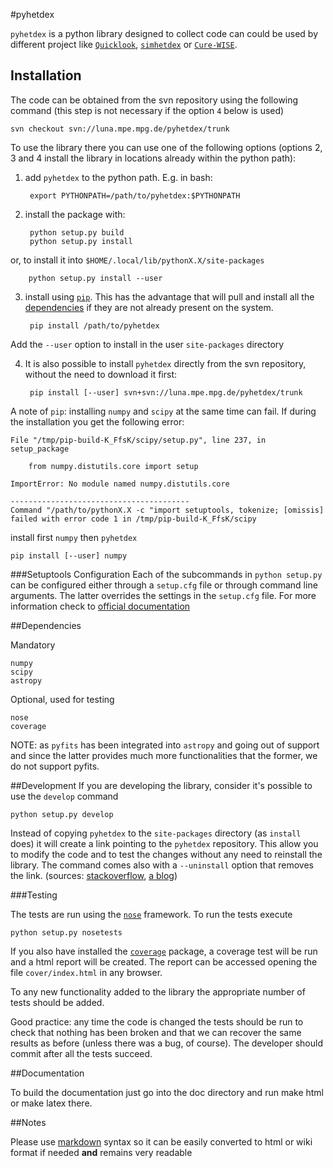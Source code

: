 #pyhetdex

`pyhetdex` is a python library designed to collect code can could be used by
different project like
[`Quicklook`](https://luna.mpe.mpg.de/wikihetdex/index.php/Quicklook),
[`simhetdex`](https://luna.mpe.mpg.de/wikihetdex/index.php/VIRUS_Data_Simulation_Framework)
or
[`Cure-WISE`](https://luna.mpe.mpg.de/wikihetdex/index.php/Overview_of_Cure-WISE).

## Installation

The code can be obtained from the svn repository using the following
command (this step is not necessary if the option `4` below is used)

    svn checkout svn://luna.mpe.mpg.de/pyhetdex/trunk

To use the library there you can use one of the following options (options 2, 3
and 4 install the library in locations already within the python path):

1. add `pyhetdex` to the python path. E.g. in bash:

        export PYTHONPATH=/path/to/pyhetdex:$PYTHONPATH

2. install the package with:

        python setup.py build
        python setup.py install
  or, to install it into `$HOME/.local/lib/pythonX.X/site-packages`

        python setup.py install --user

3. install using [`pip`](https://pip.pypa.io/en/latest/). This has the advantage
  that will pull and install all the [dependencies](#Dependencies) if they are not
  already present on the system.

        pip install /path/to/pyhetdex
  Add the `--user` option to install in the user `site-packages` directory

4. It is also possible to install `pyhetdex` directly from the svn repository,
without the need to download it first:

        pip install [--user] svn+svn://luna.mpe.mpg.de/pyhetdex/trunk

A note of `pip`: installing `numpy` and `scipy` at the same time can fail. If
during the installation you get the following error:

    File "/tmp/pip-build-K_FfsK/scipy/setup.py", line 237, in setup_package

        from numpy.distutils.core import setup

    ImportError: No module named numpy.distutils.core

    ----------------------------------------
    Command "/path/to/pythonX.X -c "import setuptools, tokenize; [omissis]
    failed with error code 1 in /tmp/pip-build-K_FfsK/scipy
install first `numpy` then `pyhetdex`

    pip install [--user] numpy

###Setuptools Configuration
Each of the subcommands in `python setup.py` can be configured either through a
`setup.cfg` file or through command line arguments. The latter overrides the
settings in the `setup.cfg` file. For more information check to [official
documentation](https://docs.python.org/2/distutils/configfile.html)

##Dependencies

Mandatory

    numpy
    scipy
    astropy

Optional, used for testing

    nose
    coverage

NOTE: as `pyfits` has been integrated into `astropy` and going out of support
and since the latter provides much more functionalities that the former, we do
not support pyfits.

##Development
If you are developing the library, consider it's possible to use the `develop`
command

    python setup.py develop

Instead of copying `pyhetdex` to the `site-packages` directory (as `install`
does) it will create a link pointing to the `pyhetdex` repository. This allow
you to modify the code and to test the changes without any need to reinstall the
library.
The command comes also with a `--uninstall` option that removes the link.
(sources:
[stackoverflow](http://stackoverflow.com/questions/19048732/python-setup-py-develop-vs-install),
[a blog](http://www.siafoo.net/article/77#id10))

###Testing

The tests are run using the [`nose`](https://nose.readthedocs.org/en/latest/)
framework. To run the tests execute

    python setup.py nosetests

If you also have installed the
[`coverage`](http://nedbatchelder.com/code/coverage/) package, a coverage test
will be run and a html report will be created. The report can be accessed
opening the file `cover/index.html` in any browser.

To any new functionality added to the library the appropriate number of tests
should be added. 

Good practice: any time the code is changed the tests should be run to check
that nothing has been broken and that we can recover the same results as before
(unless there was a bug, of course). The developer should commit after all the
tests succeed.

##Documentation

To build the documentation just go into the doc directory and run make html or make latex there.

##Notes

Please use [markdown](http://daringfireball.net/projects/markdown/syntax) syntax
so it can be easily converted to html or wiki format if needed **and** remains
very readable

